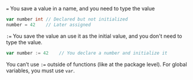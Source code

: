 `=` You save a value in a name, and you need to type the value
```go
var number int // Declared but not initialized
number = 42    // Later assigned
```
`:=` You save the value an use it as the initial value, and you don't need to type the value.
```go
var number := 42    // You declare a number and initialize it
```
You can’t use `:=` outside of functions (like at the package level). For global variables, you must use `var`.